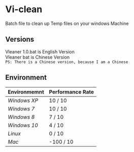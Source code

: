 # Vi-clean
Batch file to clean up Temp files on your windows Machine
## Versions
Vleaner 1.0.bat is English Version  
Vleaner bat is Chinese Version  
`PS: There is a Chinese version, because I am a Chinese `

## Environment
Environmemnt | Performance Rate
--- | --- 
*Windows XP* | 10 / 10
*Windows 7* | 10 / 10
*Windows 8* |  7 / 10
*Windows 10* | 4 / 10
*Linux*| 0 / 10
*Mac*| -100 / 10
